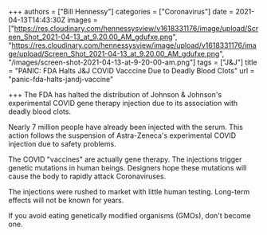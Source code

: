 +++
authors = ["Bill Hennessy"]
categories = ["Coronavirus"]
date = 2021-04-13T14:43:30Z
images = ["https://res.cloudinary.com/hennessysview/v1618331176/image/upload/Screen_Shot_2021-04-13_at_9.20.00_AM_gdufxe.png", "https://res.cloudinary.com/hennessysview/image/upload/v1618331176/image/upload/Screen_Shot_2021-04-13_at_9.20.00_AM_gdufxe.png", "/images/screen-shot-2021-04-13-at-9-20-00-am.png"]
tags = ["J&J"]
title = "PANIC: FDA Halts J&J COVID Vacccine Due to Deadly Blood Clots"
url = "panic-fda-halts-jandj-vaccine"

+++
The FDA has halted the distribution of Johnson & Johnson's experimental COVID gene therapy injection due to its association with deadly blood clots.

Nearly 7 million people have already been injected with the serum. This action follows the suspension of Astra-Zeneca's experimental COVID injection due to safety problems.

The COVID "vaccines" are actually gene therapy. The injections trigger genetic mutations in human beings. Designers hope these mutations will cause the body to rapidly attack Coronaviruses.

The injections were rushed to market with little human testing. Long-term effects will not be known for years.

If you avoid eating genetically modified organisms (GMOs), don't become one.